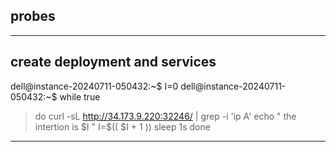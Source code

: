 ## probes 
-------

create deployment and services 
---
dell@instance-20240711-050432:~$ I=0
dell@instance-20240711-050432:~$ while true
> do
>  curl -sL http://34.173.9.220:32246/ | grep -i 'ip A'
> echo " the intertion is $I "
> I=$(( $I + 1 ))
> sleep 1s
> done
---
